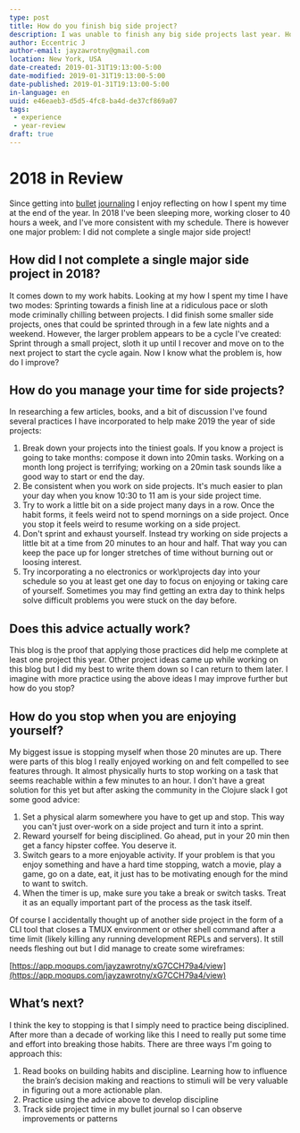 ```yaml
---
type: post
title: How do you finish big side project?
description: I was unable to finish any big side projects last year. How can I turn this around?
author: Eccentric J
author-email: jayzawrotny@gmail.com
location: New York, USA
date-created: 2019-01-31T19:13:00-5:00
date-modified: 2019-01-31T19:13:00-5:00
date-published: 2019-01-31T19:13:00-5:00
in-language: en
uuid: e46eaeb3-d5d5-4fc8-ba4d-de37cf869a07
tags:
 - experience
 - year-review
draft: true
---
```

# 2018 in Review

Since getting into [bullet](https://www.pinterest.com/bulletjournal/) [journaling](http://bulletjournal.com/) I enjoy reflecting on how I spent my time at the end of the year. In 2018 I've been sleeping more, working closer to 40 hours a week, and I've more consistent with my schedule. There is however one major problem: I did not complete a single major side project!

## How did I not complete a single major side project in 2018?

It comes down to my work habits. Looking at my how I spent my time I have two modes: Sprinting towards a finish line at a ridiculous pace or sloth mode criminally chilling between projects. I did finish some smaller side projects, ones that could be sprinted through in a few late nights and a weekend. However, the larger problem appears to be a cycle I've created: Sprint through a small project, sloth it up until I recover and move on to the next project to start the cycle again. Now I know what the problem is, how do I improve?

## How do you manage your time for side projects?

In researching a few articles, books, and a bit of discussion I've found several practices I have incorporated to help make 2019 the year of side projects:

1. Break down your projects into the tiniest goals. If you know a project is going to take months: compose it down into 20min tasks. Working on a month long project is terrifying; working on a 20min task sounds like a good way to start or end the day.
2. Be consistent when you work on side projects. It's much easier to plan your day when you know 10:30 to 11 am is your side project time.
3. Try to work a little bit on a side project many days in a row. Once the habit forms, it feels weird not to spend mornings on a side project. Once you stop it feels weird to resume working on a side project.
4. Don't sprint and exhaust yourself. Instead try working on side projects a little bit at a time from 20 minutes to an hour and half. That way you can keep the pace up for longer stretches of time without burning out or loosing interest.
5. Try incorporating a no electronics or work\\projects day into your schedule so you at least get one day to focus on enjoying or taking care of yourself. Sometimes you may find getting an extra day to think helps solve difficult problems you were stuck on the day before.

## Does this advice actually work?

This blog is the proof that applying those practices did help me complete at least one project this year. Other project ideas came up while working on this blog but I did my best to write them down so I can return to them later. I imagine with more practice using the above ideas I may improve further but how do you stop?

## How do you stop when you are enjoying yourself?

My biggest issue is stopping myself when those 20 minutes are up. There were parts of this blog I really enjoyed working on and felt compelled to see features through. It almost physically hurts to stop working on a task that seems reachable within a few minutes to an hour. I don't have a great solution for this yet but after asking the community in the Clojure slack I got some good advice:

1. Set a physical alarm somewhere you have to get up and stop. This way you can't just over-work  on a side project and turn it into a sprint.
2. Reward yourself for being disciplined. Go ahead, put in your 20 min then get a fancy hipster coffee. You deserve it.
3. Switch gears to a more enjoyable activity. If your problem is that you enjoy something and have a hard time stopping, watch a movie, play a game, go on a date, eat, it just has to be motivating enough for the mind to want to switch.
4. When the timer is up, make sure you take a break or switch tasks. Treat it as an equally important part of the process as the task itself.

Of course I accidentally thought up of another side project in the form of a CLI tool that closes a TMUX environment or other shell command after a time limit (likely killing any running development REPLs and servers). It still needs fleshing out but I did manage to create some wireframes:

[https://app.moqups.com/jayzawrotny/xG7CCH79a4/view](https://app.moqups.com/jayzawrotny/xG7CCH79a4/view)

## What’s next?

I think the key to stopping is that I simply need to practice being disciplined. After more than a decade of working like this I need to really put some time and effort into breaking those habits. There are three ways I'm going to approach this:

1. Read books on building habits and discipline. Learning how to influence the brain’s decision making and reactions to stimuli will be very valuable in figuring out a more actionable plan.
2. Practice using the advice above to develop discipline
3. Track side project time in my bullet journal so I can observe improvements or patterns
